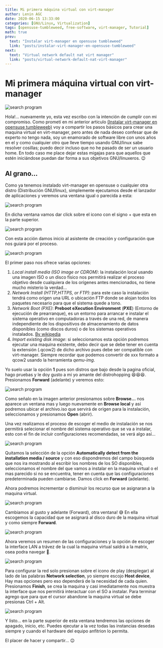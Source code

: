 ```yaml
---
title: Mi primera máquina virtual con virt-manager
author: Lenin AGC
date: 2020-06-15 13:33:00
categories: [GNU/Linux, Virtualization]
tags: [opensuse-tumbleweed, free-software, virt-manager, Tutorial]
math: true
prev:
  text: "Instalar virt-manager en opensuse tumbleweed"
  link: "posts/instalar-virt-manager-en-opensuse-tumbleweed"
next:
  text: "Virtual network default nat virt manager"
  link: "posts/virtual-network-default-nat-virt-manager"
---
```

# Mi primera máquina virtual con virt-manager
![search program](/assets/img_posts/post2_img0.webp)

Hola!… nuevamente yo, esta vez escribo con la intención de cumplir con mi compromiso. Como prometí en mi anterior articulo [(Instalar virt-manager en opensuse tumbleweeb)](https://igunublue.github.io/posts/Instalar-virt-manager-en-Opensuse-Tumbleweed/) voy a compartir los pasos básicos para crear una maquina virtual en virt-manager, pero antes de nada deseo confesar que de experto no tengo nada, soy un enamorado de software libre con unos años en el y como cualquier otro que lleve tiempo usando GNU/linux sabe resolver cosillas; puedo decir incluso que no he pasado de ser un usuario home. En todo caso me place dejar estas migajas para que aquellos que estén iniciándose puedan dar forma a sus objetivos GNU/linuxeros. 😉

## Al grano…

Como ya tenemos instalado virt-manager en opensuse o cualquier otra distro (Distribución GNU/linux), simplemente ejecutamos desde el lanzador de aplicaciones y veremos una ventana igual o parecida a esta:

![search program](/assets/img_posts/post2_img1.webp)

En dicha ventana vamos dar click sobre el icono con el signo + que esta en la parte superior.

![search program](/assets/img_posts/post2_img2.webp)

Con esta acción damos inicio al asistente de creación y configuración que nos guiará por el proceso.

![search program](/assets/img_posts/post2_img3.webp)

El primer paso nos ofrece varias opciones:

1. _Local install media (ISO image or CDROM)_: la instalación local usando una imagen ISO o un disco físico nos permitirá realizar el proceso objetivo desde cualquiera de los orígenes antes mencionados, no tiene mucho misterio la verdad…
2. _Network Install (HTTP,HTTPS, or FTP)_: para este caso la instalación tendrá como origen una URL o ubicación FTP donde se alojan todos los paquetes necesario para que el sistema quede a tono.
3. _Network Boot (PXE)_: **Preboot eXecution Environment** (**PXE**) (Entorno de ejecución de prearranque), es un entorno para arrancar e instalar el sistema operativo en computadoras a través de una red, de manera independiente de los dispositivos de almacenamiento de datos disponibles (como discos duros) o de los sistemas operativos instalados. [By wikipedia](https://es.wikipedia.org/wiki/Preboot_Execution_Environment)
4. _Import existing disk image_: si seleccionamos esta opción podremos ejecutar una maquina existente, debo decir que se debe tener en cuenta la extensión (.qcow2) de dicho archivo pues debe ser compatible con virt-manager. Siempre recordar que podemos convertir de xxx formato a qcow2 usando la herramienta _qemu-img_.

Yo suelo usar la opción **1** pues son distros que bajo desde la pagina oficial, hago pruebas y le doy gusto a mi yo amante del distrohopping 😆😆😆. Presionamos **Forward** (adelante) y veremos esto:

![search program](/assets/img_posts/post2_img4.webp)

Como señalo en la imagen anterior presionamos sobre **Browse…** nos aparece un ventana mas y luego nuevamente en **Browse local** y así podremos ubicar el archivo.iso que servirá de origen para la instalación, seleccionamos y presionamos **Open** (abrir).

Una vez realizamos el proceso de escoger el medio de instalación se nos permitirá selecionar el nombre del sistema operativo que se va a instalar, esto con el fin de incluir configuraciones recomendadas, se verá algo así…

![search program](/assets/img_posts/post2_img5.webp)

Quitamos la selección de la opción **Automatically detect from the installation media / source** y con eso dispondremos del campo búsqueda que nos ira mostrando al escribir los nombres de los SO disponibles, seleccionamos el nombre del que vamos a instalar en la maquina virtual o el mas parecido si no se encuentra, tener en cuenta que las configuraciones predeterminada pueden cambiarse. Damos click en **Forward** (adelante).

Ahora podremos incrementar o disminuir los recurso que se asignaran a la maquina virtual.

![search program](/assets/img_posts/post2_img6.webp)

Cambiamos al gusto y adelante (Forward), otra ventana! 😅 En ella escogemos la capacidad que se asignará al disco duro de la maquina virtual y como siempre **Forward**.

![search program](/assets/img_posts/post2_img7.webp)

Ahora veremos un resumen de las configuraciones y la opción de escoger la interface LAN a trávez de la cual la maquina virtual saldrá a la matrix, osea podra navegar 🤣.

![search program](/assets/img_posts/post2_img8.webp)

Para configurar la red solo presionan sobre el icono de play (desplegar) al lado de las palabras **Network selection**, yo siempre escojo **Host device**, Hay mas opciones pero eso dependerá de la necesidad de cada quien. Presionamos **Finish**, se crea la maquina y casi imediatamente nos muestra la interface que nos permitirá interactuar con el SO a instalar. Para terminar agrego que para que el cursor abandone la maquina virtual se debe presionas Ctrl + Alt.

![search program](/assets/img_posts/post2_img8.webp)

Y listo… en la parte superior de esta ventana tendremos las opciones de apagado, inicio, etc. Puedes ejecutar a la vez todas las instancias desedas siempre y cuando el hardware del equipo anfitrion lo permita.

El placer de hacer y compartir… 😉
